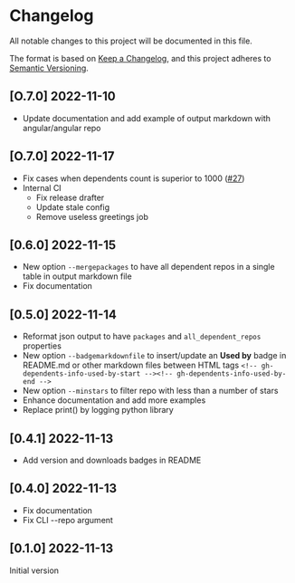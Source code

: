 # Changelog

All notable changes to this project will be documented in this file.

The format is based on [Keep a Changelog](https://keepachangelog.com/en/1.0.0/), and this project adheres to [Semantic Versioning](https://semver.org/spec/v2.0.0.html).

## [O.7.0] 2022-11-10

- Update documentation and add example of output markdown with angular/angular repo

## [O.7.0] 2022-11-17

- Fix cases when dependents count is superior to 1000 ([#27](https://github.com/nvuillam/github-dependents-info/issues/27))
- Internal CI
  - Fix release drafter
  - Update stale config
  - Remove useless greetings job

## [0.6.0] 2022-11-15

- New option `--mergepackages` to have all dependent repos in a single table in output markdown file
- Fix documentation

## [0.5.0] 2022-11-14

- Reformat json output to have `packages` and `all_dependent_repos` properties
- New option `--badgemarkdownfile` to insert/update an **Used by** badge in README.md or other markdown files between HTML tags `<!-- gh-dependents-info-used-by-start --><!-- gh-dependents-info-used-by-end -->`
- New option `--minstars` to filter repo with less than a number of stars
- Enhance documentation and add more examples
- Replace print() by logging python library

## [0.4.1] 2022-11-13

- Add version and downloads badges in README

## [0.4.0] 2022-11-13

- Fix documentation
- Fix CLI --repo argument

## [0.1.0] 2022-11-13

Initial version
